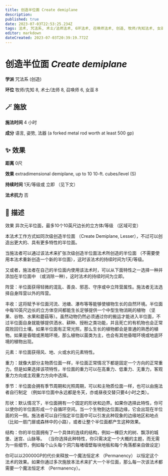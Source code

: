 ```yaml
---
title: 创造半位面 Create demiplane
description: 
published: true
date: 2023-07-03T22:53:25.234Z
tags: 法术, 咒法系, 术士/法师法术, 6环法术, 召唤师法术, 创造, 牧师/先知法术, 女巫法术, 8环法术
editor: markdown
dateCreated: 2023-07-03T20:39:19.772Z
---
```


# **创造半位面** *Create demiplane*

**学派** 咒法系 (创造) 

**环位** 牧师/先知 8, 术士/法师 8, 召唤师 6, 女巫 8

## 🪄 施放

**施法时间** 4 小时

**成分** 语言, 姿势, 法器 (a forked metal rod worth at least 500 gp)

## ✨ 效果  

**距离** 0尺 

**效果** extradimensional demiplane, up to 10 10-ft. cubes/level (S) 

**持续时间** 1天/等级或 立即 （见下文） 

**法术抗力** 否

## 📖 描述

效果          异次元半位面，最多10个10英尺边长的立方体/等级 （区域可变）

本法术工作方式如同次级创造半位面 （Create Demiplane, Lesser），不过可以创造出更大的、具有更多特性的半位面。

当施法者可以通过该法术来扩张次级创造半位面法术所创造的半位面 （不需要使用本法术重新创造一个新的半位面），这时该法术的持续时间为1天/等级。

又或者，施法者在自己的半位面内使用该法术时，可以从下面特性之一选择一种并添加在半位面中 （或消除一种），这时法术的持续时间为立即。

阵营：半位面获得轻微的混乱、善良、邪恶、守序或中立阵营属性。施法者无法选择自身阵营以外的阵营。

丰收：这将赋予半位面河流、池塘、瀑布等等能够使植物生长的自然环境。半位面中每10英尺边长的立方体空间都能生长足够提供一个中型生物消耗的植物 （坚果、谷物、水果和蘑菇等）。虽然动物仍然必须通过你的搬运才能进入半位面，不过半位面自身就能够提供洒水、耕种、授粉之类功能，并且死亡的有机物也会正常腐败回归土壤。如果半位面有正常光照，那么生长的植物都会是普通的熟悉的植物。如果是昏暗或黑暗环境，那么植物以菌类为主，也会有其他昏暗环境或地底环境的植物出现。

元素：半位面获得风、地、火或水的元素特性。

重力：就像大部分主物质位面一样，半位面正常情况下都是固定一个方向的正常重力。但是如果选择该项特性，半位面的重力可以在高重力、低重力、无重力，客观重力方向或主观重力方向中选择。

季节：半位面会拥有季节周期和光照周期，可以和主物质位面一样，也可以由施法者自行制定 （例如半位面中永远都是冬天，亦或昼夜交替只要4小时之类）。

形状：默认情况下，半位面拥有一个固定的形状和边界。如果你选择此特性，你可以使你的半位面形成一个自循环空间。当一个生物到达位面边缘，它会出现在半位面的另一侧。施法者可以自行指定半位面中可以引发此种现象的边缘地区和地点 （比如一扇门扉或森林中的小路），或者让整个半位面都产生这种效果。

结构：你的半位面拥有了一个具体的连续的结构，例如一棵巨大的树、飘浮的城堡、迷宫、山脉等。 （当你选择此种特性，你只需决定一个大概的主题，而无需为一些细节，例如每个山头每个洞穴每堵墙壁每块地板和每个角落都亲自做设定）

你可以以20000GP的代价来释放一个魔法恒定术 （Permanency） 以恒定这个法术的效果。如果你通过多次施放本法术来扩大一个半位面，那么每一次该法术都需要一个魔法恒定术 （Permanency）。
    